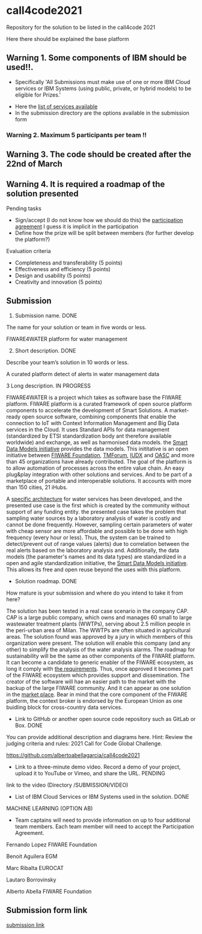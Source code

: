 # call4code2021
Repository for the solution to be listed in the call4code 2021

Here there should be explained the base platform

## Warning 1. Some components of IBM should be used!!. 
* Specifically 'All Submissions must make use of one or more IBM Cloud services or IBM Systems (using public, private, or hybrid models) to be eligible for Prizes.'
+ Here the [list of services available](https://cloud.ibm.com/catalog/)
+ In the submission directory are the options available in the submission form
### Warning 2. Maximum 5 participants per team !!

## Warning 3. The code should be created after the 22nd of March

## Warning 4. It is required a roadmap of the solution presented

Pending tasks
* Sign/accept (I do not know how we should do this) the [participation agreement](https://callforcode.org/wp-content/uploads/2021/03/2021-Call-for-Code-Participation-Agreement-v.1.0.pdf) I guess it is implicit in the participation
* Define how the prize will be split between members (for further develop the platform?) 


Evaluation criteria
* Completeness and transferability (5 points)
* Effectiveness and efficiency (5 points)
* Design and usability (5 points)
* Creativity and innovation (5 points)

## Submission
1. Submission name. DONE

The name for your solution or team in five words or less.

FIWARE4WATER platform for water management 

2. Short description. DONE
  
Describe your team’s solution in 10 words or less.
  
A curated platform detect of alerts in water management data 

3 Long description. IN PROGRESS
  
FIWARE4WATER is a project which takes as software base the FIWARE platform. FIWARE platform is a curated framework of open source platform components to accelerate the development of Smart Solutions. A market-ready open source software, combining components that enable the connection to IoT with Context Information Management and Big Data services in the Cloud. It uses Standard APIs for data management (standardized by ETSI standardization body ant therefore available worldwide) and exchange, as well as harmonised data models. the [Smart Data Models initiative](https://smartdatamodels.org) provides the data models. This inititative is an open initiative between [FIWARE Foundation](https://fiware.org), [TMForum](https://tmforum.org), [IUDX](https://iudx.org.in) and [OASC](https://oascities.org) and more than 45 organizations have already contributed. The goal of the platform is to allow automation of processes across the entire value chain. An easy plug&play integration with other solutions and services. And to be part of a marketplace of portable and interoperable solutions. It accounts with more than 150 cities, 21 iHubs.

A [specific architecture]() for water services has been developed, and the presented use case is the first which is created by the community without support of any funding entity. the presented case takes the problem that sampling water sources by a laboratory analysis of water is costly and cannot be done frequently. However, sampling certain parameters of water with cheap sensor are more affordable and possible to be done with high frequency (every hour or less). Thus, the system can be trained to detect/prevent out of range values (alerts) due to correlation between the real alerts based on the laboratory analysis and. Additionally, the data models (the parameter's names and its data types) are standardized in a open and agile standardization initiative, the [Smart Data Models initiative](https://smartdatamodels.org). This  allows its free and open reuse beyond the uses with this platform.

* Solution roadmap. DONE
  
How mature is your submission and where do you intend to take it from here?

The solution has been tested in a real case scenario in the company CAP. CAP is a large public company, which owns and manages 60 small to large wastewater treatment plants (WWTPs), serving about 2.5 million people in the peri-urban area of Milan. The WWTPs are often situated in agricultural areas. The solution found was approved by a jury in which members of this organization were present. The solution will enable this company (and any other) to simplify the analysis of the water analysis alarms. The roadmap for sustainability will be the same as other components of the FIWARE platform. It can become a candidate to generic enabler of the FIWARE ecosystem, as long it comply with [the requirements](https://fiware-requirements.readthedocs.io/en/latest/GE_Checklist/index.html). Thus, once approved it becomes part of the FIWARE ecosystem which provides support and dissemination. The creator of the software will hae an easier path to the market with the backup of the large FIWARE community. And it can appear as one solution in the [market place](https://marketplace.fiware.org/). Bear in mind that the core component of the FIWARE platform, the context broker is endorsed by the European Union as one buidling block for cross-country data services.  


* Link to GitHub or another open source code repository such as GitLab or Box. DONE
  
You can provide additional description and diagrams here. Hint: Review the judging criteria and rules: 2021 Call for Code Global Challenge.
  
https://github.com/albertoabellagarcia/call4code2021

* Link to a three-minute demo video. Record a demo of your project, upload it to YouTube or Vimeo, and share the URL. PENDING
  
link to the video
(Directory /SUBMISSION/VIDEO)

* List of IBM Cloud Services or IBM Systems used in the solution. DONE
  
MACHINE LEARNING (OPTION AB) 

* Team captains will need to provide information on up to four additional team members. Each team member will need to accept the Participation Agreement. 

Fernando Lopez
FIWARE Foundation

Benoit Aguilera
EGM

Marc Ribalta
EUROCAT

Lautaro Borrovinsky


Alberto Abella
FIWARE Foundation

## Submission form link

[submission link](https://callforcode.org/submit/)

